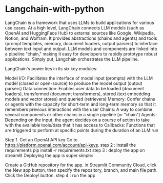 # Langchain-with-python
LangChain is a framework that uses LLMs to build applications for various use cases.
At a high level, LangChain connects LLM models (such as OpenAI and HuggingFace Hub) to external sources like Google, Wikipedia, Notion, and Wolfram. It provides abstractions (chains and agents) and tools (prompt templates, memory, document loaders, output parsers) to interface between text input and output. LLM models and components are linked into a pipeline "chain," making it easy for developers to rapidly prototype robust applications. Simply put, Langchain orchestrates the LLM pipeline.

LangChain's power lies in its six key modules:

Model I/O: Facilitates the interface of model input (prompts) with the LLM model (closed or open-source) to produce the model output (output parsers)
Data connection: Enables user data to be loaded (document loaders), transformed (document transformers), stored (text embedding models and vector stores) and queried (retrievers)
Memory: Confer chains or agents with the capacity for short-term and long-term memory so that it remembers previous interactions with the user
Chains: A way to combine several components or other chains in a single pipeline (or “chain”)
Agents: Depending on the input, the agent decides on a course of action to take with the available tools/data that it has access to
Callbacks: Functions that are triggered to perform at specific points during the duration of an LLM run

Step 1. Get an OpenAI API key
Go to https://platform.openai.com/account/api-keys.
step 2 : install the requirements
pip install -r requirements.txt
step 3 : deploy the app on streamlit
Deploying the app is super simple:

Create a GitHub repository for the app.
In Streamlit Community Cloud, click the New app button, then specify the repository, branch, and main file path.
Click the Deploy! button.
step 4 : run the app